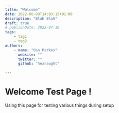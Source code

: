 ```yaml
---
title: "Welcome"
date: 2022-06-09T14:03:15+01:00
description: "Blah Blah"
draft: true
# publishDate: 2022-07-10
tags:
    - tag1
    - tag2
authors:
    - name: "Dan Parkes"
      website: ""
      twitter: ""
      github: "hexnaught"

---
```

# Welcome Test Page !

Using this page for testing various things during setup
